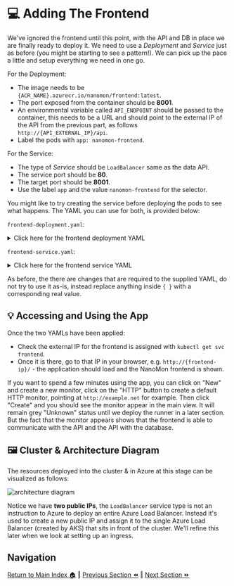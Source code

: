 # 💻 Adding The Frontend

We've ignored the frontend until this point, with the API and DB in place we are finally ready to deploy it.
We need to use a _Deployment_ and _Service_ just as before (you might be starting to see a pattern!). We can
pick up the pace a little and setup everything we need in one go.

For the Deployment:

- The image needs to be `{ACR_NAME}.azurecr.io/nanomon/frontend:latest`.
- The port exposed from the container should be **8001**.
- An environmental variable called `API_ENDPOINT` should be passed to the container, this needs to be a URL and should point to the external IP of the API from the previous part, as follows `http://{API_EXTERNAL_IP}/api`.
- Label the pods with `app: nanomon-frontend`.

For the Service:

- The type of _Service_ should be `LoadBalancer` same as the data API.
- The service port should be **80**.
- The target port should be **8001**.
- Use the label `app` and the value `nanomon-frontend` for the selector.

You might like to try creating the service before deploying the pods to see what happens.
The YAML you can use for both, is provided below:

`frontend-deployment.yaml`:

<details markdown="1">
<summary>Click here for the frontend deployment YAML</summary>

```yaml
kind: Deployment
apiVersion: apps/v1

metadata:
  name: nanomon-frontend

spec:
  replicas: 1
  selector:
    matchLabels:
      app: nanomon-frontend
  template:
    metadata:
      labels:
        app: nanomon-frontend
    spec:
      containers:
        - name: frontend-container

          image: {ACR_NAME}.azurecr.io/nanomon/frontend:latest
          imagePullPolicy: Always

          ports:
            - containerPort: 8001

          env:
            - name: API_ENDPOINT
              value: http://{API_EXTERNAL_IP}/api
```

</details>

`frontend-service.yaml`:

<details markdown="1">
<summary>Click here for the frontend service YAML</summary>

```yaml
kind: Service
apiVersion: v1

metadata:
  name: frontend

spec:
  type: LoadBalancer
  selector:
    app: nanomon-frontend
  ports:
    - protocol: TCP
      port: 80
      targetPort: 8001
```

</details>

As before, the there are changes that are required to the supplied YAML, do not try to use it as-is, instead replace anything inside `{ }` with a corresponding real value.

## 💡 Accessing and Using the App

Once the two YAMLs have been applied:

- Check the external IP for the frontend is assigned with `kubectl get svc frontend`.
- Once it is there, go to that IP in your browser, e.g. `http://{frontend-ip}/` - the application should load and the NanoMon frontend is shown.

If you want to spend a few minutes using the app, you can click on "New" and create a new monitor, click on the "HTTP" button to create a default HTTP monitor, pointing at `http://example.net` for example. Then click "Create" and you should see the monitor appear in the main view. It will remain grey "Unknown" status until we deploy the runner in a later section. But the fact that the monitor appears shows that the frontend is able to communicate with the API and the API with the database.

## 🖼️ Cluster & Architecture Diagram

The resources deployed into the cluster & in Azure at this stage can be visualized as follows:

![architecture diagram](./diagram.png)

Notice we have **two public IPs**, the `LoadBalancer` service type is not an instruction to Azure to deploy an entire Azure Load Balancer.
Instead it's used to create a new public IP and assign it to the single Azure Load Balancer (created by AKS) that sits in front of the cluster.
We'll refine this later when we look at setting up an ingress.

## Navigation

[Return to Main Index 🏠](../readme.md) ‖
[Previous Section ⏪](../05-network-basics/readme.md) ‖ [Next Section ⏩](../07-improvements/readme.md)
